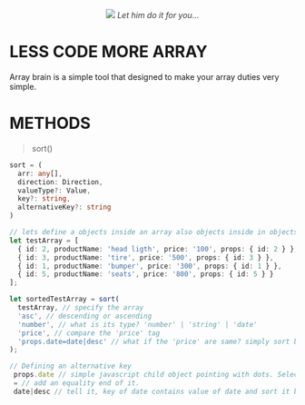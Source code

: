 <p align="center">
<img src="https://avatars1.githubusercontent.com/u/55918725?s=400&u=a4396a6bde4469bd82ab8f3a827e8df5e1fc36ca&v=4">
<i style="color:#3a3a3a">Let him do it for you...</i>
</p>

# LESS CODE MORE ARRAY

Array brain is a simple tool that designed to make your array duties very simple.

# METHODS

> sort()

```typescript
sort = (
  arr: any[],
  direction: Direction,
  valueType?: Value,
  key?: string,
  alternativeKey?: string
)

// lets define a objects inside an array also objects inside in objects
let testArray = [
  { id: 2, productName: 'head ligth', price: '100', props: { id: 2 } },
  { id: 3, productName: 'tire', price: '500', props: { id: 3 } },
  { id: 1, productName: 'bumper', price: '300', props: { id: 1 } },
  { id: 5, productName: 'seats', price: '800', props: { id: 5 } }
];

let sortedTestArray = sort(
  testArray, // specify the array
  'asc', // descending or ascending
  'number', // what is its type? 'number' | 'string' | 'date'
  'price', // compare the 'price' tag
  'props.date=date|desc' // what if the 'price' are same? simply sort based on 'date' prop, also specify 'ascending' or 'descending'
);

// Defining an alternative key
 props.date // simple javascript child object pointing with dots. Select date in props.
 = // add an equality end of it.
 date|desc // tell it, key of date contains value of date and sort it by descending.

```
